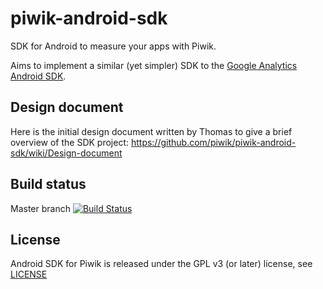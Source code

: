 piwik-android-sdk
=================

SDK for Android to measure your apps with Piwik.

Aims to implement a similar (yet simpler) SDK to the [Google Analytics Android SDK](https://developers.google.com/analytics/devguides/collection/android/).

## Design document

Here is the initial design document written by Thomas to give a brief overview of the SDK project: https://github.com/piwik/piwik-android-sdk/wiki/Design-document

## Build status

Master branch [![Build Status](https://travis-ci.org/piwik/piwik-sdk-android.svg?branch=master)](https://travis-ci.org/piwik/piwik-sdk-android)

## License

Android SDK for Piwik is released under the GPL v3 (or later) license, see [LICENSE](https://github.com/piwik/piwik-sdk-android/blob/master/LICENSE)

